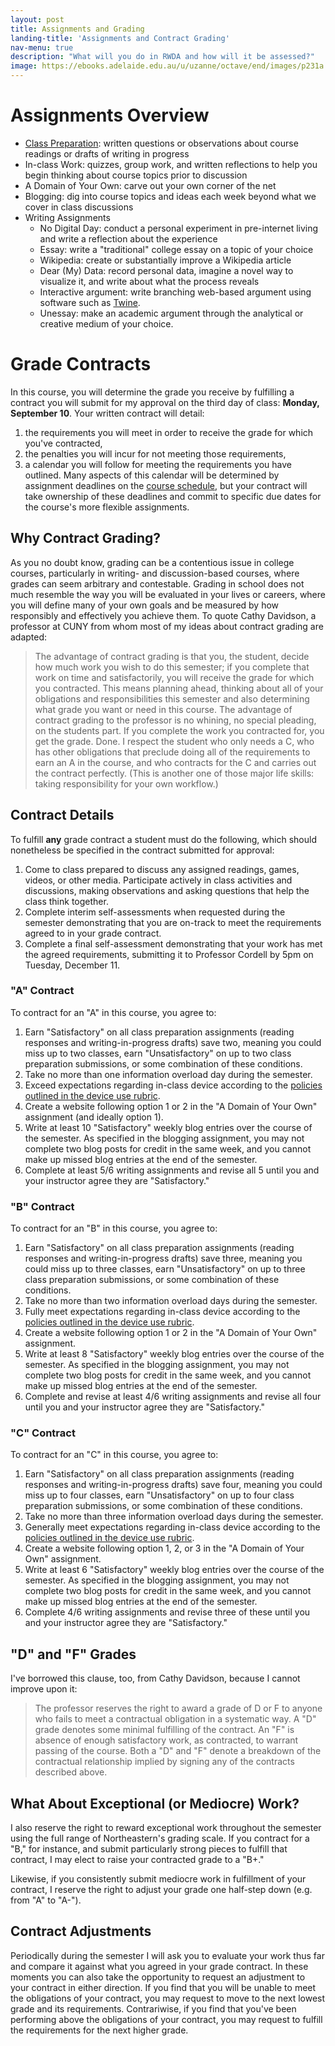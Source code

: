 ```yaml
---
layout: post
title: Assignments and Grading
landing-title: 'Assignments and Contract Grading'
nav-menu: true
description: "What will you do in RWDA and how will it be assessed?"
image: https://ebooks.adelaide.edu.au/u/uzanne/octave/end/images/p231a.jpg
---
```


# Assignments Overview

+ [Class Preparation][1]: written questions or observations about course readings or drafts of writing in progress
+ In-class Work: quizzes, group work, and written reflections to help you begin thinking about course topics prior to discussion
+ A Domain of Your Own: carve out your own corner of the net
+ Blogging: dig into course topics and ideas each week beyond what we cover in class discussions
+ Writing Assignments
	+ No Digital Day: conduct a personal experiment in pre-internet living and write a reflection about the experience
	+ Essay: write a "traditional" college essay on a topic of your choice
	+ Wikipedia: create or substantially improve a Wikipedia article
	+ Dear (My) Data: record personal data, imagine a novel way to visualize it, and write about what the process reveals
	+ Interactive argument: write branching web-based argument using software such as [Twine][2].  
	+ Unessay: make an academic argument through the analytical or creative medium of your choice.

# Grade Contracts

In this course, you will determine the grade you receive by fulfilling a contract you will submit for my approval on the third day of class: **Monday, September 10**. Your written contract will detail: 

1. the requirements you will meet in order to receive the grade for which you've contracted, 
2. the penalties you will incur for not meeting those requirements,
3. a calendar you will follow for meeting the requirements you have outlined. Many aspects of this calendar will be determined by assignment deadlines on the [course schedule][3], but your contract will take ownership of these deadlines and commit to specific due dates for the course's more flexible assignments. 

## Why Contract Grading?

As you no doubt know, grading can be a contentious issue in college courses, particularly in writing- and discussion-based courses, where grades can seem arbitrary and contestable. Grading in school does not much resemble the way you will be evaluated in your lives or careers, where you will define many of your own goals and be measured by how responsibly and effectively you achieve them. To quote Cathy Davidson, a professor at CUNY from whom most of my ideas about contract grading are adapted:

> The advantage of contract grading is that you, the student, decide how much work you wish to do this semester; if you complete that work on time and satisfactorily, you will receive the grade for which you contracted. This means planning ahead, thinking about all of your obligations and responsibilities this semester and also determining what grade you want or need in this course. The advantage of contract grading to the professor is no whining, no special pleading, on the students part. If you complete the work you contracted for, you get the grade. Done. I respect the student who only needs a C, who has other obligations that preclude doing all of the requirements to earn an A in the course, and who contracts for the C and carries out the contract perfectly. (This is another one of those major life skills: taking responsibility for your own workflow.)

## Contract Details

To fulfill **any** grade contract a student must do the following, which should nonetheless be specified in the contract submitted for approval:

1. Come to class prepared to discuss any assigned readings, games, videos, or other media. Participate actively in class activities and discussions, making observations and asking questions that help the class think together. 
2. Complete interim self-assessments when requested during the semester demonstrating that you are on-track to meet the requirements agreed to in your grade contract. 
3. Complete a final self-assessment demonstrating that your work has met the agreed requirements, submitting it to Professor Cordell by 5pm on Tuesday, December 11.

### "A" Contract

To contract for an "A" in this course, you agree to:

1. Earn "Satisfactory" on all class preparation assignments (reading responses and writing-in-progress drafts) save two, meaning you could miss up to two classes, earn "Unsatisfactory" on up to two class preparation submissions, or some combination of these conditions. 
2. Take no more than one information overload day during the semester. 
3. Exceed expectations regarding in-class device according to the [policies outlined in the device use rubric][4].
4. Create a website following option 1 or 2 in the "A Domain of Your Own" assignment (and ideally option 1). 
5. Write at least 10 "Satisfactory" weekly blog entries over the course of the semester. As specified in the blogging assignment, you may not complete two blog posts for credit in the same week, and you cannot make up missed blog entries at the end of the semester.
6. Complete at least 5/6 writing assignments and revise all 5 until you and your instructor agree they are "Satisfactory." 

### "B" Contract

To contract for an "B" in this course, you agree to:

1. Earn "Satisfactory" on all class preparation assignments (reading responses and writing-in-progress drafts) save three, meaning you could miss up to three classes, earn "Unsatisfactory" on up to three class preparation submissions, or some combination of these conditions. 
2. Take no more than two information overload days during the semester. 
3. Fully meet expectations regarding in-class device according to the [policies outlined in the device use rubric][5].
4. Create a website following option 1 or 2 in the "A Domain of Your Own" assignment.
5. Write at least 8 "Satisfactory" weekly blog entries over the course of the semester. As specified in the blogging assignment, you may not complete two blog posts for credit in the same week, and you cannot make up missed blog entries at the end of the semester.
6. Complete and revise at least 4/6 writing assignments and revise all four until you and your instructor agree they are "Satisfactory." 

### "C" Contract

To contract for an "C" in this course, you agree to:

1. Earn "Satisfactory" on all class preparation assignments (reading responses and writing-in-progress drafts) save four, meaning you could miss up to four classes, earn "Unsatisfactory" on up to four class preparation submissions, or some combination of these conditions.  
2. Take no more than three information overload days during the semester. 
3. Generally meet expectations regarding in-class device according to the [policies outlined in the device use rubric][6].
4. Create a website following option 1, 2, or 3 in the "A Domain of Your Own" assignment.
5. Write at least 6 "Satisfactory" weekly blog entries over the course of the semester. As specified in the blogging assignment, you may not complete two blog posts for credit in the same week, and you cannot make up missed blog entries at the end of the semester.
6. Complete 4/6 writing assignments and revise three of these until you and your instructor agree they are "Satisfactory." 

## "D" and "F" Grades

I've borrowed this clause, too, from Cathy Davidson, because I cannot improve upon it:

> The professor reserves the right to award a grade of D or F to anyone who fails to meet a contractual obligation in a systematic way. A "D" grade denotes some minimal fulfilling of the contract. An "F" is absence of enough satisfactory work, as contracted, to warrant passing of the course. Both a "D" and "F" denote a breakdown of the contractual relationship implied by signing any of the contracts described above.

## What About Exceptional (or Mediocre) Work?

I also reserve the right to reward exceptional work throughout the semester using the full range of Northeastern's grading scale. If you contract for a "B," for instance, and submit particularly strong pieces to fulfill that contract, I may elect to raise your contracted grade to a "B+."

Likewise, if you consistently submit mediocre work in fulfillment of your contract, I reserve the right to adjust your grade one half-step down (e.g. from "A" to "A-"). 

## Contract Adjustments

Periodically during the semester I will ask you to evaluate your work thus far and compare it against what you agreed in your grade contract. In these moments you can also take the opportunity to request an adjustment to your contract in either direction. If you find that you will be unable to meet the obligations of your contract, you may request to move to the next lowest grade and its requirements. Contrariwise, if you find that you've been performing above the obligations of your contract, you may request to fulfill the requirements for the next higher grade.  
  

[1]:	/assignments/class-prep.html
[2]:	http://twinery.org/
[3]:	/schedule.html
[4]:	/policies.html
[5]:	/policies.html
[6]:	/policies.html